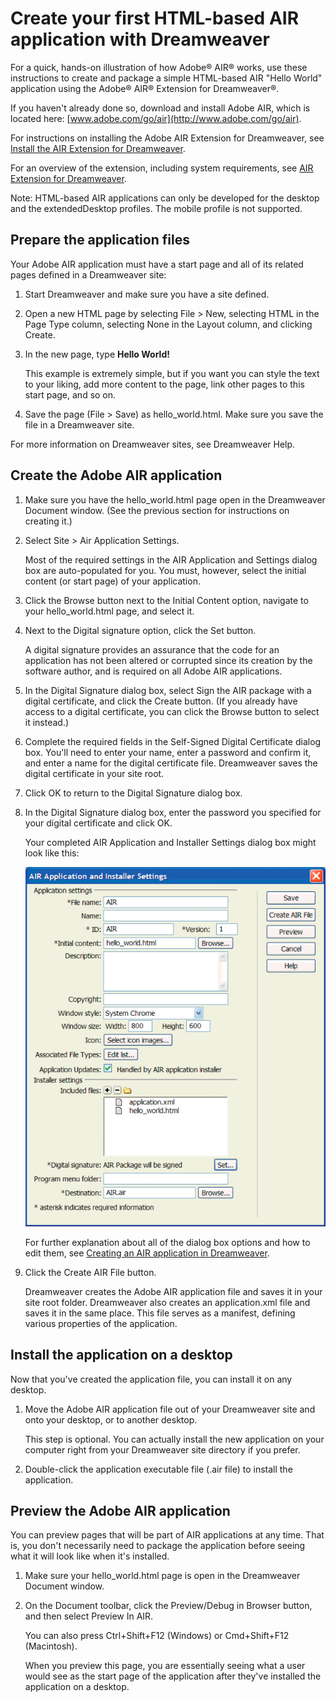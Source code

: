 # Create your first HTML-based AIR application with Dreamweaver

For a quick, hands-on illustration of how Adobe® AIR® works, use these
instructions to create and package a simple HTML-based AIR "Hello World"
application using the Adobe® AIR® Extension for Dreamweaver®.

If you haven't already done so, download and install Adobe AIR, which is located
here: [www.adobe.com/go/air](http://www.adobe.com/go/air).

For instructions on installing the Adobe AIR Extension for Dreamweaver, see
[Install the AIR Extension for Dreamweaver](http://help.adobe.com/en_US/Dreamweaver/CS5/Using/WS6463f310bbfa3de2-1eb2a492126f73db0f1-8000.html#WS6463f310bbfa3de2474c13d1126f74475d2-7ffe).

For an overview of the extension, including system requirements, see
[AIR Extension for Dreamweaver](http://help.adobe.com/en_US/Dreamweaver/CS5/Using/WS6463f310bbfa3de2-1eb2a492126f73db0f1-8000.html).

Note: HTML-based AIR applications can only be developed for the desktop and the
extendedDesktop profiles. The mobile profile is not supported.

## Prepare the application files

Your Adobe AIR application must have a start page and all of its related pages
defined in a Dreamweaver site:

1.  Start Dreamweaver and make sure you have a site defined.

2.  Open a new HTML page by selecting File \> New, selecting HTML in the Page
    Type column, selecting None in the Layout column, and clicking Create.

3.  In the new page, type **Hello World!**

    This example is extremely simple, but if you want you can style the text to
    your liking, add more content to the page, link other pages to this start
    page, and so on.

4.  Save the page (File \> Save) as hello_world.html. Make sure you save the
    file in a Dreamweaver site.

For more information on Dreamweaver sites, see Dreamweaver Help.

## Create the Adobe AIR application

1.  Make sure you have the hello_world.html page open in the Dreamweaver
    Document window. (See the previous section for instructions on creating it.)

2.  Select Site \> Air Application Settings.

    Most of the required settings in the AIR Application and Settings dialog box
    are auto-populated for you. You must, however, select the initial content
    (or start page) of your application.

3.  Click the Browse button next to the Initial Content option, navigate to your
    hello_world.html page, and select it.

4.  Next to the Digital signature option, click the Set button.

    A digital signature provides an assurance that the code for an application
    has not been altered or corrupted since its creation by the software author,
    and is required on all Adobe AIR applications.

5.  In the Digital Signature dialog box, select Sign the AIR package with a
    digital certificate, and click the Create button. (If you already have
    access to a digital certificate, you can click the Browse button to select
    it instead.)

6.  Complete the required fields in the Self-Signed Digital Certificate dialog
    box. You'll need to enter your name, enter a password and confirm it, and
    enter a name for the digital certificate file. Dreamweaver saves the digital
    certificate in your site root.

7.  Click OK to return to the Digital Signature dialog box.

8.  In the Digital Signature dialog box, enter the password you specified for
    your digital certificate and click OK.

    Your completed AIR Application and Installer Settings dialog box might look
    like this:

    ![](../img/dw_air_quickstart_popup.png)

    For further explanation about all of the dialog box options and how to edit
    them, see
    [Creating an AIR application in Dreamweaver](http://help.adobe.com/en_US/dreamweaver/cs/using/WS6463f310bbfa3de2-1eb2a492126f73db0f1-8000.html#WS6463f310bbfa3de2-1eb2a492126f73db0f1-7fff).

9.  Click the Create AIR File button.

    Dreamweaver creates the Adobe AIR application file and saves it in your site
    root folder. Dreamweaver also creates an application.xml file and saves it
    in the same place. This file serves as a manifest, defining various
    properties of the application.

## Install the application on a desktop

Now that you've created the application file, you can install it on any desktop.

1.  Move the Adobe AIR application file out of your Dreamweaver site and onto
    your desktop, or to another desktop.

    This step is optional. You can actually install the new application on your
    computer right from your Dreamweaver site directory if you prefer.

2.  Double-click the application executable file (.air file) to install the
    application.

## Preview the Adobe AIR application

You can preview pages that will be part of AIR applications at any time. That
is, you don't necessarily need to package the application before seeing what it
will look like when it's installed.

1.  Make sure your hello_world.html page is open in the Dreamweaver Document
    window.

2.  On the Document toolbar, click the Preview/Debug in Browser button, and then
    select Preview In AIR.

    You can also press Ctrl+Shift+F12 (Windows) or Cmd+Shift+F12 (Macintosh).

    When you preview this page, you are essentially seeing what a user would see
    as the start page of the application after they've installed the application
    on a desktop.
